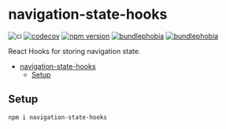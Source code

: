 # navigation-state-hooks

![ci](https://github.com/simoneb/navigation-state-hooks/workflows/ci/badge.svg)
[![codecov](https://codecov.io/gh/simoneb/navigation-state-hooks/branch/master/graph/badge.svg?token=9q93I8kWJR)](https://codecov.io/gh/simoneb/navigation-state-hooks)
[![npm version](https://badge.fury.io/js/navigation-state-hooks.svg)](https://badge.fury.io/js/navigation-state-hooks)
[![bundlephobia](https://badgen.net/bundlephobia/minzip/navigation-state-hooks)](https://bundlephobia.com/result?p=navigation-state-hooks)
[![bundlephobia](https://badgen.net/bundlephobia/dependency-count/navigation-state-hooks)](https://bundlephobia.com/result?p=navigation-state-hooks)

React Hooks for storing navigation state.

<!-- toc -->

- [navigation-state-hooks](#navigation-state-hooks)
  - [Setup](#setup)

<!-- tocstop -->

## Setup

```bash
npm i navigation-state-hooks
```

